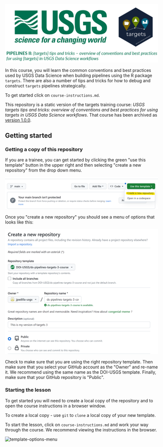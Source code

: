 ![USGS targets logo](archive/img/pipelines_logo_2.png)

In this course, you will learn the common conventions and best practices used by USGS Data Science when building pipelines using the R package `targets`. There are also a number of tips and tricks for how to debug and construct `targets` pipelines strategically.

To get started click on `course-instructions.md`.

This repository is a static version of the targets training course: *USGS targets tips and tricks: overview of conventions and best practices for using targets in USGS Data Science workflows*. That course has been archived as [version 1.0.0](https://github.com/padilla410/ds-pipelines-targets-2-course-static/releases/tag/1.0.0).

## Getting started

### Getting a copy of this repository
If you are a trainee, you can get started by clicking the green "use this template" button in the upper right and then selecting "create a new repository" from the drop down menu.

![template-button](archive/img/readme-template-button.png)

Once you "create a new repository" you should see a menu of options that looks like this:

![template-options-menu](archive/img/readme-template-options.png)

Check to make sure that you are using the right repository template. Then make sure that you select your GitHub account as the "Owner" and re-name it. We recommend using the same name as the DOI-USGS template. Finally, make sure that your GitHub repository is "Public".

### Starting the lesson

To get started you will need to create a local copy of the repository and to open the course instructions in a browser window.

To create a local copy - use `git` to `clone` a local copy of your new template.

To start the lesson, click on `course-instructions.md` and work your way through the course. We recommend viewing the instructions in the browser.

![template-options-menu](archive/img/readme-template-instructions.png)
